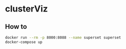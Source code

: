 # clusterViz

## How to

```bash
docker run --rm -p 8000:8088 --name superset superset
docker-compose up
```